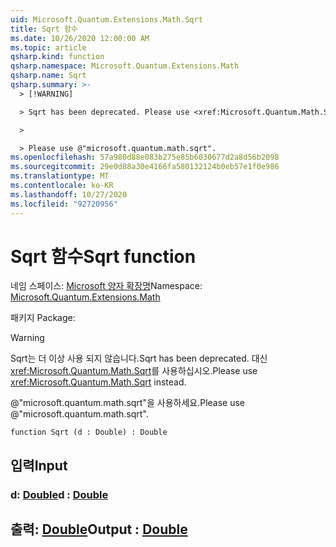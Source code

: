 ```yaml
---
uid: Microsoft.Quantum.Extensions.Math.Sqrt
title: Sqrt 함수
ms.date: 10/26/2020 12:00:00 AM
ms.topic: article
qsharp.kind: function
qsharp.namespace: Microsoft.Quantum.Extensions.Math
qsharp.name: Sqrt
qsharp.summary: >-
  > [!WARNING]

  > Sqrt has been deprecated. Please use <xref:Microsoft.Quantum.Math.Sqrt> instead.

  >

  > Please use @"microsoft.quantum.math.sqrt".
ms.openlocfilehash: 57a980d88e083b275e85b6030677d2a8d56b2098
ms.sourcegitcommit: 29e0d88a30e4166fa580132124b0eb57e1f0e986
ms.translationtype: MT
ms.contentlocale: ko-KR
ms.lasthandoff: 10/27/2020
ms.locfileid: "92720956"
---
```

# <a name="sqrt-function"></a><span data-ttu-id="9c737-102">Sqrt 함수</span><span class="sxs-lookup"><span data-stu-id="9c737-102">Sqrt function</span></span>

<span data-ttu-id="9c737-103">네임 스페이스: [Microsoft 양자 확장명](xref:Microsoft.Quantum.Extensions.Math)</span><span class="sxs-lookup"><span data-stu-id="9c737-103">Namespace: [Microsoft.Quantum.Extensions.Math](xref:Microsoft.Quantum.Extensions.Math)</span></span>

<span data-ttu-id="9c737-104">패키지 [](https://nuget.org/packages/)</span><span class="sxs-lookup"><span data-stu-id="9c737-104">Package: [](https://nuget.org/packages/)</span></span>


> [!WARNING]
> <span data-ttu-id="9c737-105">Sqrt는 더 이상 사용 되지 않습니다.</span><span class="sxs-lookup"><span data-stu-id="9c737-105">Sqrt has been deprecated.</span></span> <span data-ttu-id="9c737-106">대신 <xref:Microsoft.Quantum.Math.Sqrt>를 사용하십시오.</span><span class="sxs-lookup"><span data-stu-id="9c737-106">Please use <xref:Microsoft.Quantum.Math.Sqrt> instead.</span></span>
>
> <span data-ttu-id="9c737-107">@"microsoft.quantum.math.sqrt"을 사용하세요.</span><span class="sxs-lookup"><span data-stu-id="9c737-107">Please use @"microsoft.quantum.math.sqrt".</span></span>



```qsharp
function Sqrt (d : Double) : Double
```


## <a name="input"></a><span data-ttu-id="9c737-108">입력</span><span class="sxs-lookup"><span data-stu-id="9c737-108">Input</span></span>

### <a name="d--double"></a><span data-ttu-id="9c737-109">d: [Double](xref:microsoft.quantum.lang-ref.double)</span><span class="sxs-lookup"><span data-stu-id="9c737-109">d : [Double](xref:microsoft.quantum.lang-ref.double)</span></span>





## <a name="output--double"></a><span data-ttu-id="9c737-110">출력: [Double](xref:microsoft.quantum.lang-ref.double)</span><span class="sxs-lookup"><span data-stu-id="9c737-110">Output : [Double](xref:microsoft.quantum.lang-ref.double)</span></span>

